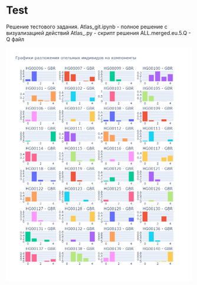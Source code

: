 # Test
Решение тестового задания.
Atlas_git.ipynb - полное решение с визуализацией действий
Atlas_.py - скрипт решения
ALL.merged.eu.5.Q - Q файл

![компоненты](https://github.com/cappelchi/Test/blob/master/components.png)
